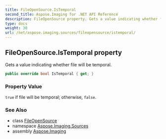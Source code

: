 ```yaml
---
title: FileOpenSource.IsTemporal
second_title: Aspose.Imaging for .NET API Reference
description: FileOpenSource property. Gets a value indicating whether file will be temporal
type: docs
weight: 30
url: /net/aspose.imaging.sources/fileopensource/istemporal/
---
```

## FileOpenSource.IsTemporal property

Gets a value indicating whether file will be temporal.

```csharp
public override bool IsTemporal { get; }
```

### Property Value

`true` if file will be temporal; otherwise, `false`.

### See Also

* class [FileOpenSource](../)
* namespace [Aspose.Imaging.Sources](../../fileopensource/)
* assembly [Aspose.Imaging](../../../)


